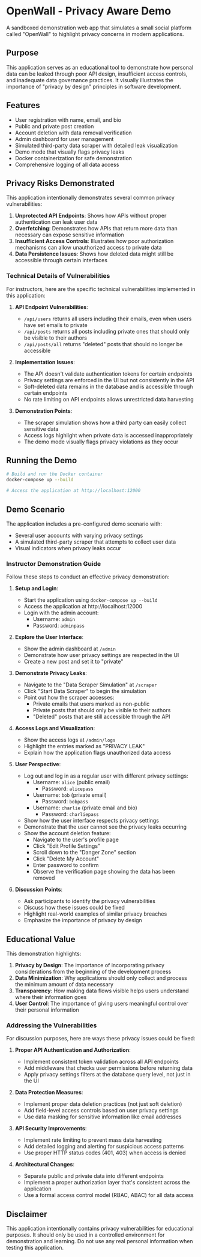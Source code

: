 # OpenWall - Privacy Aware Demo

A sandboxed demonstration web app that simulates a small social platform called "OpenWall" to highlight privacy concerns in modern applications.

## Purpose

This application serves as an educational tool to demonstrate how personal data can be leaked through poor API design, insufficient access controls, and inadequate data governance practices. It visually illustrates the importance of "privacy by design" principles in software development.

## Features

- User registration with name, email, and bio
- Public and private post creation
- Account deletion with data removal verification
- Admin dashboard for user management
- Simulated third-party data scraper with detailed leak visualization
- Demo mode that visually flags privacy leaks
- Docker containerization for safe demonstration
- Comprehensive logging of all data access

## Privacy Risks Demonstrated

This application intentionally demonstrates several common privacy vulnerabilities:

1. **Unprotected API Endpoints**: Shows how APIs without proper authentication can leak user data
2. **Overfetching**: Demonstrates how APIs that return more data than necessary can expose sensitive information
3. **Insufficient Access Controls**: Illustrates how poor authorization mechanisms can allow unauthorized access to private data
4. **Data Persistence Issues**: Shows how deleted data might still be accessible through certain interfaces

### Technical Details of Vulnerabilities

For instructors, here are the specific technical vulnerabilities implemented in this application:

1. **API Endpoint Vulnerabilities**:
   - `/api/users` returns all users including their emails, even when users have set emails to private
   - `/api/posts` returns all posts including private ones that should only be visible to their authors
   - `/api/posts/all` returns "deleted" posts that should no longer be accessible

2. **Implementation Issues**:
   - The API doesn't validate authentication tokens for certain endpoints
   - Privacy settings are enforced in the UI but not consistently in the API
   - Soft-deleted data remains in the database and is accessible through certain endpoints
   - No rate limiting on API endpoints allows unrestricted data harvesting

3. **Demonstration Points**:
   - The scraper simulation shows how a third party can easily collect sensitive data
   - Access logs highlight when private data is accessed inappropriately
   - The demo mode visually flags privacy violations as they occur

## Running the Demo

```bash
# Build and run the Docker container
docker-compose up --build

# Access the application at http://localhost:12000
```

## Demo Scenario

The application includes a pre-configured demo scenario with:
- Several user accounts with varying privacy settings
- A simulated third-party scraper that attempts to collect user data
- Visual indicators when privacy leaks occur

### Instructor Demonstration Guide

Follow these steps to conduct an effective privacy demonstration:

1. **Setup and Login**:
   - Start the application using `docker-compose up --build`
   - Access the application at http://localhost:12000
   - Login with the admin account:
     - Username: `admin`
     - Password: `adminpass`

2. **Explore the User Interface**:
   - Show the admin dashboard at `/admin`
   - Demonstrate how user privacy settings are respected in the UI
   - Create a new post and set it to "private"

3. **Demonstrate Privacy Leaks**:
   - Navigate to the "Data Scraper Simulation" at `/scraper`
   - Click "Start Data Scraper" to begin the simulation
   - Point out how the scraper accesses:
     - Private emails that users marked as non-public
     - Private posts that should only be visible to their authors
     - "Deleted" posts that are still accessible through the API

4. **Access Logs and Visualization**:
   - Show the access logs at `/admin/logs`
   - Highlight the entries marked as "PRIVACY LEAK"
   - Explain how the application flags unauthorized data access

5. **User Perspective**:
   - Log out and log in as a regular user with different privacy settings:
     - Username: `alice` (public email)
       - Password: `alicepass`
     - Username: `bob` (private email)
       - Password: `bobpass`
     - Username: `charlie` (private email and bio)
       - Password: `charliepass`
   - Show how the user interface respects privacy settings
   - Demonstrate that the user cannot see the privacy leaks occurring
   - Show the account deletion feature:
     - Navigate to the user's profile page
     - Click "Edit Profile Settings"
     - Scroll down to the "Danger Zone" section
     - Click "Delete My Account"
     - Enter password to confirm
     - Observe the verification page showing the data has been removed

6. **Discussion Points**:
   - Ask participants to identify the privacy vulnerabilities
   - Discuss how these issues could be fixed
   - Highlight real-world examples of similar privacy breaches
   - Emphasize the importance of privacy by design

## Educational Value

This demonstration highlights:

1. **Privacy by Design**: The importance of incorporating privacy considerations from the beginning of the development process
2. **Data Minimization**: Why applications should only collect and process the minimum amount of data necessary
3. **Transparency**: How making data flows visible helps users understand where their information goes
4. **User Control**: The importance of giving users meaningful control over their personal information

### Addressing the Vulnerabilities

For discussion purposes, here are ways these privacy issues could be fixed:

1. **Proper API Authentication and Authorization**:
   - Implement consistent token validation across all API endpoints
   - Add middleware that checks user permissions before returning data
   - Apply privacy settings filters at the database query level, not just in the UI

2. **Data Protection Measures**:
   - Implement proper data deletion practices (not just soft deletion)
   - Add field-level access controls based on user privacy settings
   - Use data masking for sensitive information like email addresses

3. **API Security Improvements**:
   - Implement rate limiting to prevent mass data harvesting
   - Add detailed logging and alerting for suspicious access patterns
   - Use proper HTTP status codes (401, 403) when access is denied

4. **Architectural Changes**:
   - Separate public and private data into different endpoints
   - Implement a proper authorization layer that's consistent across the application
   - Use a formal access control model (RBAC, ABAC) for all data access

## Disclaimer

This application intentionally contains privacy vulnerabilities for educational purposes. It should only be used in a controlled environment for demonstration and learning. Do not use any real personal information when testing this application.